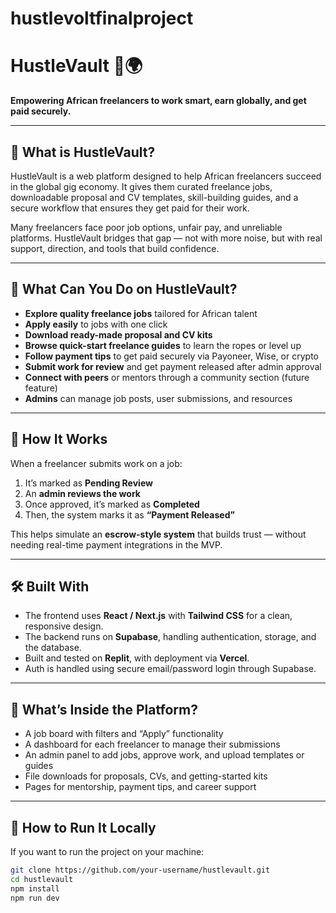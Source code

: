 # hustlevoltfinalproject
# HustleVault 💼🌍

**Empowering African freelancers to work smart, earn globally, and get paid securely.**

---

## 🚀 What is HustleVault?

HustleVault is a web platform designed to help African freelancers succeed in the global gig economy. It gives them curated freelance jobs, downloadable proposal and CV templates, skill-building guides, and a secure workflow that ensures they get paid for their work.

Many freelancers face poor job options, unfair pay, and unreliable platforms. HustleVault bridges that gap — not with more noise, but with real support, direction, and tools that build confidence.

---

## 🎯 What Can You Do on HustleVault?

- **Explore quality freelance jobs** tailored for African talent
- **Apply easily** to jobs with one click
- **Download ready-made proposal and CV kits**
- **Browse quick-start freelance guides** to learn the ropes or level up
- **Follow payment tips** to get paid securely via Payoneer, Wise, or crypto
- **Submit work for review** and get payment released after admin approval
- **Connect with peers** or mentors through a community section (future feature)
- **Admins** can manage job posts, user submissions, and resources

---

## 🧠 How It Works

When a freelancer submits work on a job:
1. It’s marked as **Pending Review**
2. An **admin reviews the work**
3. Once approved, it’s marked as **Completed**
4. Then, the system marks it as **“Payment Released”**

This helps simulate an **escrow-style system** that builds trust — without needing real-time payment integrations in the MVP.

---

## 🛠 Built With

- The frontend uses **React / Next.js** with **Tailwind CSS** for a clean, responsive design.
- The backend runs on **Supabase**, handling authentication, storage, and the database.
- Built and tested on **Replit**, with deployment via **Vercel**.
- Auth is handled using secure email/password login through Supabase.

---

## 🧩 What’s Inside the Platform?

- A job board with filters and “Apply” functionality
- A dashboard for each freelancer to manage their submissions
- An admin panel to add jobs, approve work, and upload templates or guides
- File downloads for proposals, CVs, and getting-started kits
- Pages for mentorship, payment tips, and career support

---

## 🔧 How to Run It Locally

If you want to run the project on your machine:

```bash
git clone https://github.com/your-username/hustlevault.git
cd hustlevault
npm install
npm run dev
